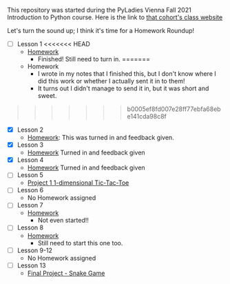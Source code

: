 This repository was started during the PyLadies Vienna Fall 2021 Introduction to Python course. Here is the link to [that cohort's class website](https://lubojr.pythonanywhere.com/2021/pyladies-en-vienna-2021/)

Let's turn the sound up; I think it's time for a Homework Roundup!

- [ ] Lesson 1 
<<<<<<< HEAD
    - [Homework](https://colab.research.google.com/drive/1TtekKrwzBYE7xd1uENfGOm9podef5BeH?usp=sharing)
        - Finished! Still need to turn in.
=======
    - Homework
        - I wrote in my notes that I finished this, but I don't know where I did this work or whether I actually sent it in to them!
        - It turns out I didn't manage to send it in, but it was short and sweet.
>>>>>>> b0005ef8fd007e28ff77ebfa68ebe141cda98c8f
- [x] Lesson 2 
    - [Homework](https://colab.research.google.com/drive/1yrFvHL7YPkbild3ow5MtNcrXDJX4Iioz?usp=sharing): This was turned in and feedback given.
- [x] Lesson 3
    - [Homework](https://colab.research.google.com/drive/1YBjfx0HMI55KSrSMJqMunVTJ35tVZ7CN) Turned in and feedback given
- [x] Lesson 4
    - [Homework](https://colab.research.google.com/drive/1i6N3-J3ZlWg6UZfNzAPZ54RH9zT0dFbu) Turned in and feedback given
- [ ] Lesson 5
    - [Project 1 1-dimensional Tic-Tac-Toe](https://github.com/Therine/Git_PyLadies/blob/main/1Dtictactoe-AJ-KD.py)
- [ ] Lesson 6
    - No Homework assigned
- [ ] Lesson 7
    - [Homework](https://github.com/Therine/Git_PyLadies/blob/main/07/Homework-Lesson-7.py) 
        - Not even started!! 
- [ ] Lesson 8
    - [Homework](https://github.com/Therine/Git_PyLadies/blob/main/08/Homework-Lesson-8.py)
        - Still need to start this one too.
- [ ] Lesson 9-12
    - No Homework assigned
- [ ] Lesson 13
    - [Final Project - Snake Game](https://github.com/Therine/Git_PyLadies/tree/main/Snake)

